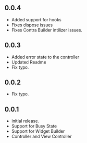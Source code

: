 ## 0.0.4

* Added support for hooks
* Fixes dispose issues
* Fixes Contra Builder intilizer issues.

## 0.0.3

* Added error state to the controller
* Updated Readme
* Fix typo.

## 0.0.2

* Fix typo.

## 0.0.1

* initial release.
* Support for Busy State
* Support for Widget Builder
* Controller and View Controller
